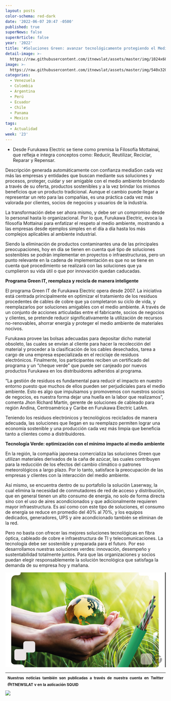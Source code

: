 ```yaml
---
layout: posts
color-schema: red-dark
date: '2022-06-07 20:47 -0500'
published: true
superNews: false
superArticle: false
year: '2022'
title: '#Soluciones Green: avanzar tecnológicamente protegiendo el Medio Ambiente'
detail-image: >-
  https://raw.githubusercontent.com/itnewslat/assets/master/img/1024x680/Furukawa-green-g.jpg
image: >-
  https://raw.githubusercontent.com/itnewslat/assets/master/img/540x320/Furukawa-green-p.jpg
categories:
  - Venezuela
  - Colombia
  - Argentina
  - Perú
  - Ecuador
  - Chile
  - Panama
  - Mexico
tags:
  - Actualidad
week: '23'
---
```

- Desde Furukawa Electric se tiene como premisa la Filosofía Mottainai, que refleja e integra conceptos como: Reducir, Reutilizar, Reciclar, Reparar y Repensar.

Descripción generada automáticamente con confianza mediaSon cada vez más las empresas y entidades que buscan mediante sus soluciones y procesos, proteger, cuidar y ser amigable con el medio ambiente brindando a través de su oferta, productos sostenibles y a la vez brindar los mismos beneficios que un producto tradicional. Aunque el cambio puede llegar a representar un reto para las compañías, es una práctica cada vez más valorada por clientes, socios de negocios y usuarios de la industria. 

La transformación debe ser ahora mismo, y debe ser un compromiso desde lo personal hasta lo organizacional. Por lo que, Furukawa Electric, evoca la filosofía Mottainai para enfatizar el respeto al medio ambiente, mostrando a las empresas desde ejemplos simples en el día a día hasta los más complejos aplicables al ambiente industrial.

Siendo la eliminación de productos contaminantes una de las principales preocupaciones, hoy en día se tienen en cuenta qué tipo de soluciones sostenibles se podrán implementar en proyectos o infraestructuras, pero un punto relevante en la cadena de implementación es que no se tiene en cuenta qué procedimiento se realizará con las soluciones que ya cumplieron su vida útil o que por innovación quedan caducadas. 

**Programa Green IT, reemplaza y recicla de manera inteligente**

El programa Green IT de Furukawa Electric opera desde 2007. La iniciativa está centrada principalmente en optimizar el tratamiento de los residuos procedentes de cables de cobre que ya completaron su ciclo de vida, y reemplazarlos por soluciones amigables con el medio ambiente.  A través de un conjunto de acciones articuladas entre el fabricante, socios de negocios y clientes, se pretende reducir significativamente la utilización de recursos no-renovables, ahorrar energía y proteger el medio ambiente de materiales nocivos. 

Furukawa provee las bolsas adecuadas para depositar dicho material obsoleto, las cuales se envían al cliente para hacer la recolección del material y proceder a la clasificación de los cables desechados, tarea a cargo de una empresa especializada en el reciclaje de residuos electrónicos. Finalmente, los participantes reciben un certificado del programa y un “cheque verde” que puede ser canjeado por nuevos productos Furukawa en los distribuidores adheridos al programa.

“La gestión de residuos es fundamental para reducir el impacto en nuestro entorno puesto que muchos de ellos pueden ser perjudiciales para el medio ambiente. Esto es algo que impulsamos y promovemos con nuestros socios de negocios, es nuestra forma dejar una huella en la labor que realizamos”, comenta Jhon Richard Martín, gerente de soluciones de cableado para región Andina, Centroamérica y Caribe en Furukawa Electric LatAm.

Teniendo los residuos electrónicos y tecnológicos reciclados de manera adecuada, las soluciones que llegan en su reemplazo permiten lograr una economía sostenible y una producción cada vez más limpia que beneficia tanto a clientes como a distribuidores. 

**Tecnología Verde: optimización con el mínimo impacto al medio ambiente**

En la región, la compañía japonesa comercializa las soluciones Green que utilizan materiales derivados de la caña de azúcar, las cuales contribuyen para la reducción de los efectos del cambio climático o patrones meteorológicos a largo plazo. Por lo tanto, satisface la preocupación de las empresas y clientes con la interacción del medio ambiente. 

Así mismo, se encuentra dentro de su portafolio la solución Laserway, la cual elimina la necesidad de conmutadores de red de acceso y distribución, que en general tienen un alto consumo de energía, no solo de forma directa sino con el uso de aires acondicionados y que adicionalmente requieren mayor infraestructura. Es así como con este tipo de soluciones, el consumo de energía se reduce en promedio del 40% al 70%, y los equipos dedicados, generadores, UPS y aire acondicionado también se eliminan de la red.

Pero no basta con ofrecer las mejores soluciones tecnológicas en fibra óptica, cableado de cobre e infraestructura de TI y telecomunicaciones. La tecnología debe ser sostenible y preparada para el futuro. Por eso desarrollamos nuestras soluciones verdes: innovación, desempeño y sustentabilidad totalmente juntos. Para que las organizaciones y socios puedan elegir responsablemente la solución tecnológica que satisfaga la demanda de su empresa hoy y mañana. 

![](https://raw.githubusercontent.com/itnewslat/assets/master/img/540x320/Furukawa-green-p.jpg)

<table style="height: 42px;" width="569">
<tbody>
<tr>
<td style="text-align: justify;"><sub><strong>Nuestras noticias también son publicadas a través de nuestra cuenta en Twitter <a href="https://twitter.com/itnewslat?lang=es">@ITNEWSLAT</a> y en la aplicación <a href="https://squidapp.co/en/">SQUID</a></strong></sub></td>
</tr>
</tbody>
</table>

<img src="https://tracker.metricool.com/c3po.jpg?hash=56f88a41e39ab42c063cc51676587a04"/>

